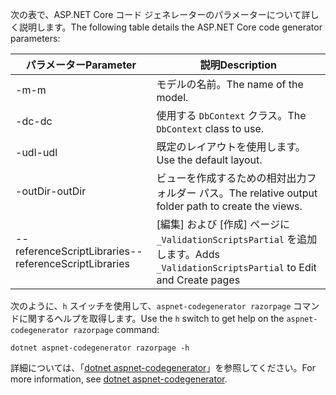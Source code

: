 <a name="codegenerator"></a> <span data-ttu-id="7514a-101">次の表で、ASP.NET Core コード ジェネレーターのパラメーターについて詳しく説明します。</span><span class="sxs-lookup"><span data-stu-id="7514a-101">The following table details the ASP.NET Core code generator parameters:</span></span>

| <span data-ttu-id="7514a-102">パラメーター</span><span class="sxs-lookup"><span data-stu-id="7514a-102">Parameter</span></span>               | <span data-ttu-id="7514a-103">説明</span><span class="sxs-lookup"><span data-stu-id="7514a-103">Description</span></span>|
| ----------------- | ------------ |
| <span data-ttu-id="7514a-104">-m</span><span class="sxs-lookup"><span data-stu-id="7514a-104">-m</span></span>  | <span data-ttu-id="7514a-105">モデルの名前。</span><span class="sxs-lookup"><span data-stu-id="7514a-105">The name of the model.</span></span> |
| <span data-ttu-id="7514a-106">-dc</span><span class="sxs-lookup"><span data-stu-id="7514a-106">-dc</span></span>  | <span data-ttu-id="7514a-107">使用する `DbContext` クラス。</span><span class="sxs-lookup"><span data-stu-id="7514a-107">The `DbContext` class to use.</span></span> |
| <span data-ttu-id="7514a-108">-udl</span><span class="sxs-lookup"><span data-stu-id="7514a-108">-udl</span></span> | <span data-ttu-id="7514a-109">既定のレイアウトを使用します。</span><span class="sxs-lookup"><span data-stu-id="7514a-109">Use the default layout.</span></span> |
| <span data-ttu-id="7514a-110">-outDir</span><span class="sxs-lookup"><span data-stu-id="7514a-110">-outDir</span></span> | <span data-ttu-id="7514a-111">ビューを作成するための相対出力フォルダー パス。</span><span class="sxs-lookup"><span data-stu-id="7514a-111">The relative output folder path to create the views.</span></span> |
| <span data-ttu-id="7514a-112">--referenceScriptLibraries</span><span class="sxs-lookup"><span data-stu-id="7514a-112">--referenceScriptLibraries</span></span> | <span data-ttu-id="7514a-113">[編集] および [作成] ページに `_ValidationScriptsPartial` を追加します。</span><span class="sxs-lookup"><span data-stu-id="7514a-113">Adds `_ValidationScriptsPartial` to Edit and Create pages</span></span> |

<span data-ttu-id="7514a-114">次のように、`h` スイッチを使用して、`aspnet-codegenerator razorpage` コマンドに関するヘルプを取得します。</span><span class="sxs-lookup"><span data-stu-id="7514a-114">Use the `h` switch to get help on the `aspnet-codegenerator razorpage` command:</span></span>

```dotnetcli
dotnet aspnet-codegenerator razorpage -h
```

<span data-ttu-id="7514a-115">詳細については、「[dotnet aspnet-codegenerator](xref:fundamentals/tools/dotnet-aspnet-codegenerator)」を参照してください。</span><span class="sxs-lookup"><span data-stu-id="7514a-115">For more information, see [dotnet aspnet-codegenerator](xref:fundamentals/tools/dotnet-aspnet-codegenerator).</span></span>
